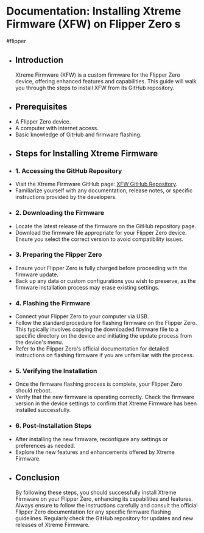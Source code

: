 # Documentation: Installing Xtreme Firmware (XFW) on Flipper Zero  s
#flipper
- ## Introduction
  Xtreme Firmware (XFW) is a custom firmware for the Flipper Zero device, offering enhanced features and capabilities. This guide will walk you through the steps to install XFW from its GitHub repository.
- ## Prerequisites
- A Flipper Zero device.
- A computer with internet access.
- Basic knowledge of GitHub and firmware flashing.
- ## Steps for Installing Xtreme Firmware
- ### 1. Accessing the GitHub Repository
- Visit the Xtreme Firmware GitHub page: [XFW GitHub Repository](https://github.com/Flipper-XFW/Xtreme-Firmware).
- Familiarize yourself with any documentation, release notes, or specific instructions provided by the developers.
- ### 2. Downloading the Firmware
- Locate the latest release of the firmware on the GitHub repository page.
- Download the firmware file appropriate for your Flipper Zero device. Ensure you select the correct version to avoid compatibility issues.
- ### 3. Preparing the Flipper Zero
- Ensure your Flipper Zero is fully charged before proceeding with the firmware update.
- Back up any data or custom configurations you wish to preserve, as the firmware installation process may erase existing settings.
- ### 4. Flashing the Firmware
- Connect your Flipper Zero to your computer via USB.
- Follow the standard procedure for flashing firmware on the Flipper Zero. This typically involves copying the downloaded firmware file to a specific directory on the device and initiating the update process from the device's menu.
- Refer to the Flipper Zero's official documentation for detailed instructions on flashing firmware if you are unfamiliar with the process.
- ### 5. Verifying the Installation
- Once the firmware flashing process is complete, your Flipper Zero should reboot.
- Verify that the new firmware is operating correctly. Check the firmware version in the device settings to confirm that Xtreme Firmware has been installed successfully.
- ### 6. Post-Installation Steps
- After installing the new firmware, reconfigure any settings or preferences as needed.
- Explore the new features and enhancements offered by Xtreme Firmware.
- ## Conclusion
  By following these steps, you should successfully install Xtreme Firmware on your Flipper Zero, enhancing its capabilities and features. Always ensure to follow the instructions carefully and consult the official Flipper Zero documentation for any specific firmware flashing guidelines. Regularly check the GitHub repository for updates and new releases of Xtreme Firmware.